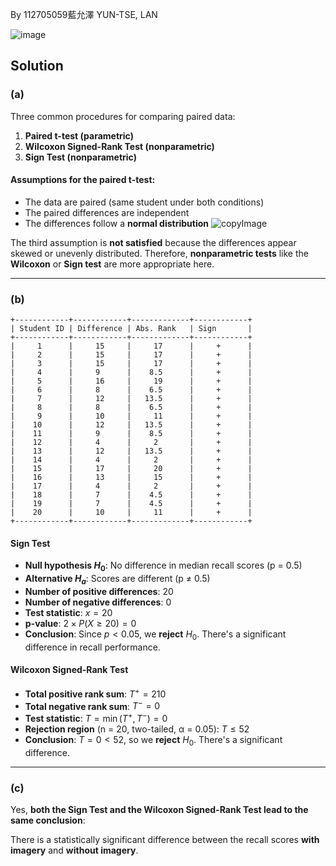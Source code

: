 By 112705059藍允澤 YUN-TSE, LAN

![image](https://github.com/user-attachments/assets/42f57786-a754-41fd-acd9-ec5530bacd36)


## Solution

### (a)

Three common procedures for comparing paired data:

1. **Paired t-test (parametric)**
2. **Wilcoxon Signed-Rank Test (nonparametric)**
3. **Sign Test (nonparametric)**

####  Assumptions for the **paired t-test**:

* The data are paired (same student under both conditions) 
* The paired differences are independent 
* The differences follow a **normal distribution** 
![copyImage](https://github.com/user-attachments/assets/659afbe9-5742-4265-995c-5453b48f6ee8)


The third assumption is **not satisfied** because the differences appear skewed or unevenly distributed. Therefore, **nonparametric tests** like the **Wilcoxon** or **Sign test** are more appropriate here.

---

###  (b)

```plaintext
+------------+------------+-------------+------------+
| Student ID | Difference | Abs. Rank   | Sign       |
+------------+------------+-------------+------------+
|     1      |     15     |     17      |     +      |
|     2      |     15     |     17      |     +      |
|     3      |     15     |     17      |     +      |
|     4      |     9      |    8.5      |     +      |
|     5      |     16     |     19      |     +      |
|     6      |     8      |    6.5      |     +      |
|     7      |     12     |   13.5      |     +      |
|     8      |     8      |    6.5      |     +      |
|     9      |     10     |     11      |     +      |
|    10      |     12     |   13.5      |     +      |
|    11      |     9      |    8.5      |     +      |
|    12      |     4      |     2       |     +      |
|    13      |     12     |   13.5      |     +      |
|    14      |     4      |     2       |     +      |
|    15      |     17     |     20      |     +      |
|    16      |     13     |     15      |     +      |
|    17      |     4      |     2       |     +      |
|    18      |     7      |    4.5      |     +      |
|    19      |     7      |    4.5      |     +      |
|    20      |     10     |     11      |     +      |
+------------+------------+-------------+------------+
```

####  Sign Test

* **Null hypothesis $H_0$**: No difference in median recall scores (p = 0.5)
* **Alternative $H_a$**: Scores are different (p ≠ 0.5)
* **Number of positive differences**: 20
* **Number of negative differences**: 0
* **Test statistic**: $x = 20$
* **p-value**: $2 \times P(X \geq 20) = 0$
* **Conclusion**: Since $p < 0.05$, we **reject** $H_0$. There's a significant difference in recall performance.

####  Wilcoxon Signed-Rank Test

* **Total positive rank sum**: $T^+ = 210$
* **Total negative rank sum**: $T^- = 0$
* **Test statistic**: $T = \min(T^+, T^-) = 0$
* **Rejection region** (n = 20, two-tailed, α = 0.05): $T \leq 52$
* **Conclusion**: $T = 0 < 52$, so we **reject** $H_0$. There's a significant difference.

---

###  (c)
Yes, **both the Sign Test and the Wilcoxon Signed-Rank Test lead to the same conclusion**:

There is a statistically significant difference between the recall scores **with imagery** and **without imagery**.
